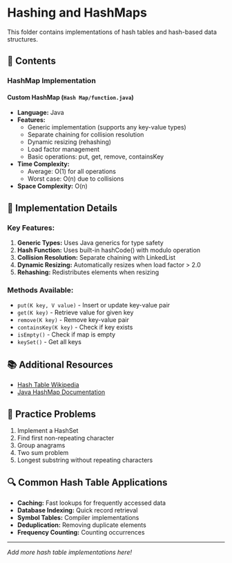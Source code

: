 # Hashing and HashMaps

This folder contains implementations of hash tables and hash-based data structures.

## 📁 Contents

### HashMap Implementation

#### Custom HashMap (`Hash Map/function.java`)
- **Language:** Java
- **Features:**
  - Generic implementation (supports any key-value types)
  - Separate chaining for collision resolution
  - Dynamic resizing (rehashing)
  - Load factor management
  - Basic operations: put, get, remove, containsKey
- **Time Complexity:**
  - Average: O(1) for all operations
  - Worst case: O(n) due to collisions
- **Space Complexity:** O(n)

## 🔧 Implementation Details

### Key Features:
1. **Generic Types:** Uses Java generics for type safety
2. **Hash Function:** Uses built-in hashCode() with modulo operation
3. **Collision Resolution:** Separate chaining with LinkedList
4. **Dynamic Resizing:** Automatically resizes when load factor > 2.0
5. **Rehashing:** Redistributes elements when resizing

### Methods Available:
- `put(K key, V value)` - Insert or update key-value pair
- `get(K key)` - Retrieve value for given key
- `remove(K key)` - Remove key-value pair
- `containsKey(K key)` - Check if key exists
- `isEmpty()` - Check if map is empty
- `keySet()` - Get all keys

## 📚 Additional Resources

- [Hash Table Wikipedia](https://en.wikipedia.org/wiki/Hash_table)
- [Java HashMap Documentation](https://docs.oracle.com/javase/8/docs/api/java/util/HashMap.html)

## 🚀 Practice Problems

1. Implement a HashSet
2. Find first non-repeating character
3. Group anagrams
4. Two sum problem
5. Longest substring without repeating characters

## 🔍 Common Hash Table Applications

- **Caching:** Fast lookups for frequently accessed data
- **Database Indexing:** Quick record retrieval
- **Symbol Tables:** Compiler implementations
- **Deduplication:** Removing duplicate elements
- **Frequency Counting:** Counting occurrences

---

*Add more hash table implementations here!* 